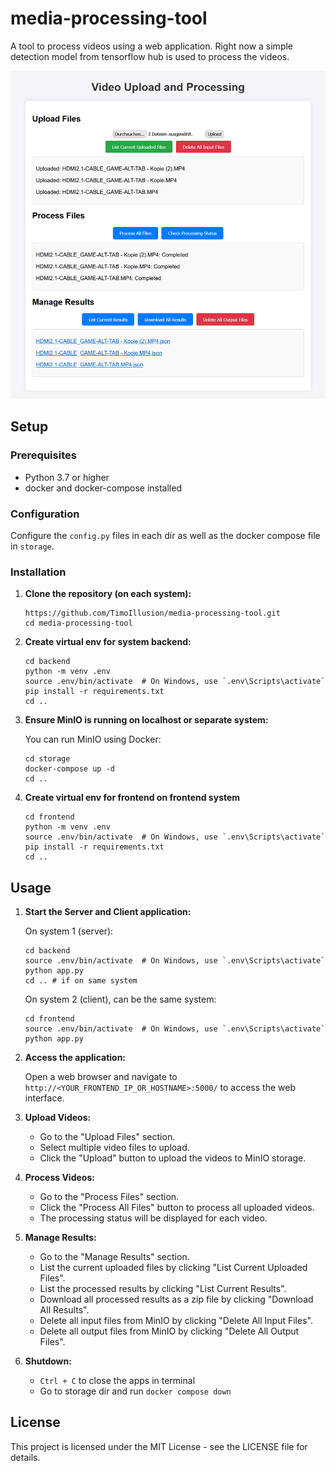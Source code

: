 # media-processing-tool

A tool to process videos using a web application. Right now a simple detection model from tensorflow hub is used to process the videos.


![GUI of media-processing-tool](assets/gui.png)

## Setup

### Prerequisites

- Python 3.7 or higher
- docker and docker-compose installed

### Configuration

Configure the ``config.py`` files in each dir as well as the docker compose file in ``storage``.

### Installation

1. **Clone the repository (on each system):**
   ```shell
   https://github.com/TimoIllusion/media-processing-tool.git
   cd media-processing-tool
   ```

2. **Create virtual env for system backend:**
   ```shell
   cd backend
   python -m venv .env 
   source .env/bin/activate  # On Windows, use `.env\Scripts\activate`
   pip install -r requirements.txt
   cd ..
   ```

3. **Ensure MinIO is running on localhost or separate system:**

   You can run MinIO using Docker:
   ```shell
   cd storage
   docker-compose up -d
   cd ..
   ```

4. **Create virtual env for frontend on frontend system**
   ```shell
   cd frontend
   python -m venv .env 
   source .env/bin/activate  # On Windows, use `.env\Scripts\activate`
   pip install -r requirements.txt
   cd ..
   ```

## Usage

1. **Start the Server and Client application:**

   On system 1 (server):
   ```shell
   cd backend
   source .env/bin/activate  # On Windows, use `.env\Scripts\activate`
   python app.py
   cd .. # if on same system
   ```

   On system 2 (client), can be the same system:
   ```shell
   cd frontend
   source .env/bin/activate  # On Windows, use `.env\Scripts\activate`
   python app.py
   ```

2. **Access the application:**

   Open a web browser and navigate to `http://<YOUR_FRONTEND_IP_OR_HOSTNAME>:5000/` to access the web interface.

3. **Upload Videos:**

   - Go to the "Upload Files" section.
   - Select multiple video files to upload.
   - Click the "Upload" button to upload the videos to MinIO storage.

4. **Process Videos:**

   - Go to the "Process Files" section.
   - Click the "Process All Files" button to process all uploaded videos.
   - The processing status will be displayed for each video.

5. **Manage Results:**

   - Go to the "Manage Results" section.
   - List the current uploaded files by clicking "List Current Uploaded Files".
   - List the processed results by clicking "List Current Results".
   - Download all processed results as a zip file by clicking "Download All Results".
   - Delete all input files from MinIO by clicking "Delete All Input Files".
   - Delete all output files from MinIO by clicking "Delete All Output Files".

6. **Shutdown:**

   - ``Ctrl + C`` to close the apps in terminal
   - Go to storage dir and run ``docker compose down``

## License

This project is licensed under the MIT License - see the LICENSE file for details.

